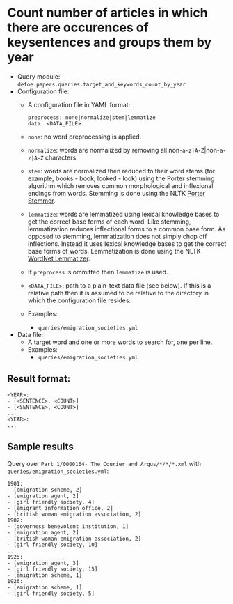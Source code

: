# Count number of articles in which there are occurences of keysentences and groups them by year

* Query module: `defoe.papers.queries.target_and_keywords_count_by_year`
* Configuration file:
  - A configuration file in YAML format:

    ```  
    preprocess: none|normalize|stem|lemmatize
    data: <DATA_FILE>
    ```

  - `none`: no word preprocessing is applied.
  - `normalize`: words are normalized by removing all non-``a-z|A-Z``|non-``a-z|A-Z`` characters.
  - `stem`: words are normalized then reduced to their word stems (for example, books - book, looked - look) using the Porter stemming algorithm which removes common morphological and inflexional endings from words. Stemming is done using the NLTK [Porter Stemmer](https://www.nltk.org//api/nltk.stem.html#module-nltk.stem.porter).
  - `lemmatize`: words are lemmatized using lexical knowledge bases to get the correct base forms of each word. Like stemming, lemmatization reduces inflectional forms to a common base form. As opposed to stemming, lemmatization does not simply chop off inflections. Instead it uses lexical knowledge bases to get the correct base forms of words. Lemmatization is done using the NLTK [WordNet Lemmatizer](https://www.nltk.org/api/nltk.stem.html#module-nltk.stem.wordnet).
  - If `preprocess` is ommitted then `lemmatize` is used.
  - `<DATA_FILE>`: path to a plain-text data file (see below). If this is a relative path then it is assumed to be relative to the directory in which the configuration file resides.
  - Examples:
    - ``queries/emigration_societies.yml``
* Data file:
  - A target word and one or more words to search for, one per line.
  - Examples:
    - ``queries/emigration_societies.yml``

Result format:
----------------------------------------------------------

```
<YEAR>:
- [<SENTENCE>, <COUNT>]
- [<SENTENCE>, <COUNT>]
...
<YEAR>:
...
```

## Sample results

Query over `Part 1/0000164- The Courier and Argus/*/*/*.xml` with ``queries/emigration_societies.yml``:

```
1901:
- [emigration scheme, 2]
- [emigration agent, 2]
- [girl friendly society, 4]
- [emigrant information office, 2]
- [british woman emigration association, 2]
1902:
- [governess benevolent institution, 1]
- [emigration agent, 2]
- [british woman emigration association, 2]
- [girl friendly society, 10]
...
1925:
- [emigration agent, 3]
- [girl friendly society, 15]
- [emigration scheme, 1]
1926:
- [emigration scheme, 1]
- [girl friendly society, 5]
```
